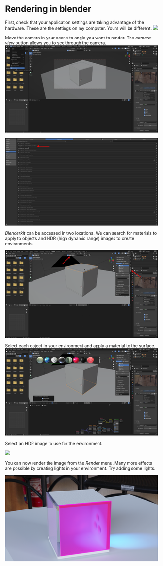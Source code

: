 # Rendering in blender

First, check that your application settings are taking advantage of the hardware. These are the settings on my computer. Yours will be different.
![](/home/arielc/Documents/School/emergentobjectsS22/emergentobjects/blender/render/Screenshot_20220508_140459-1.png)

Move the camera in your scene to angle you want to render. The *camera view* button allows you to see through the camera.
![](render/Screenshot_20220507_185207.png)

![](render/Screenshot_20220507_185240-1.png)

*Blenderkit* can be accessed in two locations. We can search for materials to apply to objects and HDR (high dynamic range) images to create environments. 

![](render/Screenshot_20220507_185419-1.png) 

Select each object in your environment and apply a material to the surface.![](render/Screenshot_20220507_185843.png)

Select an HDR image to use for the environment.

![](render/Screenshot_20220507_190951.png)

You can now render the image from the *Render* menu. Many more effects are possible by creating lights in your environment.
Try adding some lights.

![](render.png)
